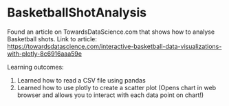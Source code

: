 # BasketballShotAnalysis
Found an article on TowardsDataScience.com that shows how to analyse Basketball shots. 
Link to article: https://towardsdatascience.com/interactive-basketball-data-visualizations-with-plotly-8c6916aaa59e

Learning outcomes:
1. Learned how to read a CSV file using pandas 
2. Learned how to use plotly to create a scatter plot (Opens chart in web browser and allows you to interact with each data point on chart!)
